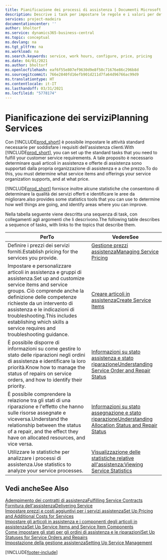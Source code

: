 ```yaml
---
title: Pianificazione dei processi di assistenza | Documenti Microsoft
description: Descrive i task per impostare le regole e i valori per definire i criteri e i processi di assistenza.
services: project-madeira
documentationcenter: ''
author: bholtorf
ms.service: dynamics365-business-central
ms.topic: conceptual
ms.devlang: na
ms.tgt_pltfrm: na
ms.workload: na
ms.search.keywords: service, work hours, configure, price, pricing
ms.date: 04/01/2021
ms.author: bholtorf
ms.openlocfilehash: eaf6f55e807ef9630d9e8f50c71676e86c296b8d
ms.sourcegitcommit: 766e2840fd16efb901d211d7fa64d96766ac99d9
ms.translationtype: HT
ms.contentlocale: it-IT
ms.lasthandoff: 03/31/2021
ms.locfileid: "5778174"
---
```

# <a name="planning-services"></a><span data-ttu-id="6f10e-103">Pianificazione dei servizi</span><span class="sxs-lookup"><span data-stu-id="6f10e-103">Planning Services</span></span>
<span data-ttu-id="6f10e-104">Con [!INCLUDE[prod_short](includes/prod_short.md)] è possibile impostare le attività standard necessarie per soddisfare i requisiti dell'assistenza clienti.</span><span class="sxs-lookup"><span data-stu-id="6f10e-104">With [!INCLUDE[prod_short](includes/prod_short.md)], you can set up the standard tasks that you need to fulfill your customer service requirements.</span></span> <span data-ttu-id="6f10e-105">A tale proposito è necessario determinare quali articoli in assistenza e offerte di assistenza sono supportati dalla propria organizzazione di assistenza e a che prezzo.</span><span class="sxs-lookup"><span data-stu-id="6f10e-105">To do this, you must determine what service items and offerings your service organization supports, and at what price.</span></span>   

[!INCLUDE[prod_short](includes/prod_short.md)] <span data-ttu-id="6f10e-106">fornisce inoltre alcune statistiche che consentono di determinare la qualità dei servizi offerti e identificare le aree da migliorare.</span><span class="sxs-lookup"><span data-stu-id="6f10e-106">also provides some statistics tools that you can use to determine how well things are going, and identify areas where you can improve.</span></span>
  
<span data-ttu-id="6f10e-107">Nella tabella seguente viene descritta una sequenza di task, con collegamenti agli argomenti che li descrivono.</span><span class="sxs-lookup"><span data-stu-id="6f10e-107">The following table describes a sequence of tasks, with links to the topics that describe them.</span></span>   
  
|<span data-ttu-id="6f10e-108">**Per**</span><span class="sxs-lookup"><span data-stu-id="6f10e-108">**To**</span></span>|<span data-ttu-id="6f10e-109">**Vedere**</span><span class="sxs-lookup"><span data-stu-id="6f10e-109">**See**</span></span>|  
|------------|-------------|  
|<span data-ttu-id="6f10e-110">Definire i prezzi dei servizi forniti.</span><span class="sxs-lookup"><span data-stu-id="6f10e-110">Establish pricing for the services you provide.</span></span>|[<span data-ttu-id="6f10e-111">Gestione prezzi assistenza</span><span class="sxs-lookup"><span data-stu-id="6f10e-111">Managing Service Pricing</span></span>](service-service-price-management.md)|
|<span data-ttu-id="6f10e-112">Impostare e personalizzare articoli in assistenza e gruppi di assistenza.</span><span class="sxs-lookup"><span data-stu-id="6f10e-112">Set up and customize service items and service groups.</span></span> <span data-ttu-id="6f10e-113">Ciò comprende anche la definizione delle competenze richieste da un intervento di assistenza e le indicazioni di troubleshooting.</span><span class="sxs-lookup"><span data-stu-id="6f10e-113">This includes establishing which skills a service requires and troubleshooting guidance.</span></span>| [<span data-ttu-id="6f10e-114">Creare articoli in assistenza</span><span class="sxs-lookup"><span data-stu-id="6f10e-114">Create Service Items</span></span>](service-how-to-create-service-items.md)|  
|<span data-ttu-id="6f10e-115">È possibile disporre di informazioni su come gestire lo stato delle riparazioni negli ordini di assistenza e identificare la loro priorità.</span><span class="sxs-lookup"><span data-stu-id="6f10e-115">Know how to manage the status of repairs on service orders, and how to identify their priority.</span></span>|[<span data-ttu-id="6f10e-116">Informazioni su stato assistenza e stato riparazione</span><span class="sxs-lookup"><span data-stu-id="6f10e-116">Understanding Service Order and Repair Status</span></span>](service-service-order-status-and-repair-status.md)|  
|<span data-ttu-id="6f10e-117">È possibile comprendere la relazione tra gli stati di una riparazione e l'effetto che hanno sulle risorse assegnate e viceversa.</span><span class="sxs-lookup"><span data-stu-id="6f10e-117">Understand the relationship between the status of a repair, and the effect they have on allocated resources, and vice versa.</span></span>|[<span data-ttu-id="6f10e-118">Informazioni su stato assegnazione e stato riparazione</span><span class="sxs-lookup"><span data-stu-id="6f10e-118">Understanding Allocation Status and Repair Status</span></span>](service-allocation-status-and-repair-status.md)|  
|<span data-ttu-id="6f10e-119">Utilizzare le statistiche per analizzare i processi di assistenza.</span><span class="sxs-lookup"><span data-stu-id="6f10e-119">Use statistics to analyze your service processes.</span></span> | [<span data-ttu-id="6f10e-120">Visualizzazione delle statistiche relative all'assistenza:</span><span class="sxs-lookup"><span data-stu-id="6f10e-120">Viewing Service Statistics</span></span>](service-service-statistics.md) |

## <a name="see-also"></a><span data-ttu-id="6f10e-121">Vedi anche</span><span class="sxs-lookup"><span data-stu-id="6f10e-121">See Also</span></span>
[<span data-ttu-id="6f10e-122">Adempimento dei contratti di assistenza</span><span class="sxs-lookup"><span data-stu-id="6f10e-122">Fulfilling Service Contracts</span></span>](service-fulfill-service-contracts.md)  
[<span data-ttu-id="6f10e-123">Fornitura dell'assistenza</span><span class="sxs-lookup"><span data-stu-id="6f10e-123">Delivering Service</span></span>](service-deliver-service.md)  
[<span data-ttu-id="6f10e-124">Impostare prezzi e costi aggiuntivi per i servizi assistenza</span><span class="sxs-lookup"><span data-stu-id="6f10e-124">Set Up Pricing and Additional Costs for Services</span></span>](service-how-setup-service-costs-pricing.md)  
[<span data-ttu-id="6f10e-125">Impostare gli articoli in assistenza e i componenti degli articoli in assistenza</span><span class="sxs-lookup"><span data-stu-id="6f10e-125">Set Up Service Items and Service Item Components</span></span>](service-how-setup-service-items.md)  
[<span data-ttu-id="6f10e-126">Come impostare gli stati per gli ordini di assistenza e le riparazioni</span><span class="sxs-lookup"><span data-stu-id="6f10e-126">Set Up Statuses for Service Orders and Repairs</span></span>](service-order-repair-status.md)  
[<span data-ttu-id="6f10e-127">Impostazione della gestione assistenza</span><span class="sxs-lookup"><span data-stu-id="6f10e-127">Setting Up Service Management</span></span>](service-setup-service.md)  


[!INCLUDE[footer-include](includes/footer-banner.md)]